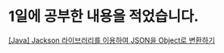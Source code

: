 # 1일에 공부한 내용을 적었습니다.
<a href="https://hianna.tistory.com/631" target="_blank">[Java] Jackson 라이브러리를 이용하여 JSON을 Object로 변환하기</a>
